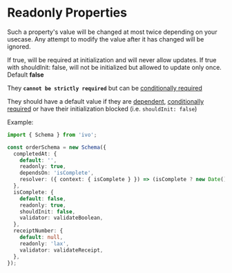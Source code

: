 # Readonly Properties

Such a property's value will be changed at most twice depending on your usecase. Any attempt to modify the value after it has changed will be ignored.

If true, will be required at initialization and will never allow updates. If true with shouldInit: false, will not be initialized but allowed to update only once. Default **false**

They **`cannot be strictly required`** but can be [conditionally required](./required.md#conditionally-required-properties)

They should have a default value if they are [dependent](./dependents.md#dependent-properties), [conditionally required](./required.md#conditionally-required-properties) or have their initialization blocked (i.e. `shouldInit: false`)

Example:

```ts
import { Schema } from 'ivo';

const orderSchema = new Schema({
  completedAt: {
    default: '',
    readonly: true,
    dependsOn: 'isComplete',
    resolver: ({ context: { isComplete } }) => (isComplete ? new Date() : ''),
  },
  isComplete: {
    default: false,
    readonly: true,
    shouldInit: false,
    validator: validateBoolean,
  },
  receiptNumber: {
    default: null,
    readonly: 'lax',
    validator: validateReceipt,
  },
});
```
